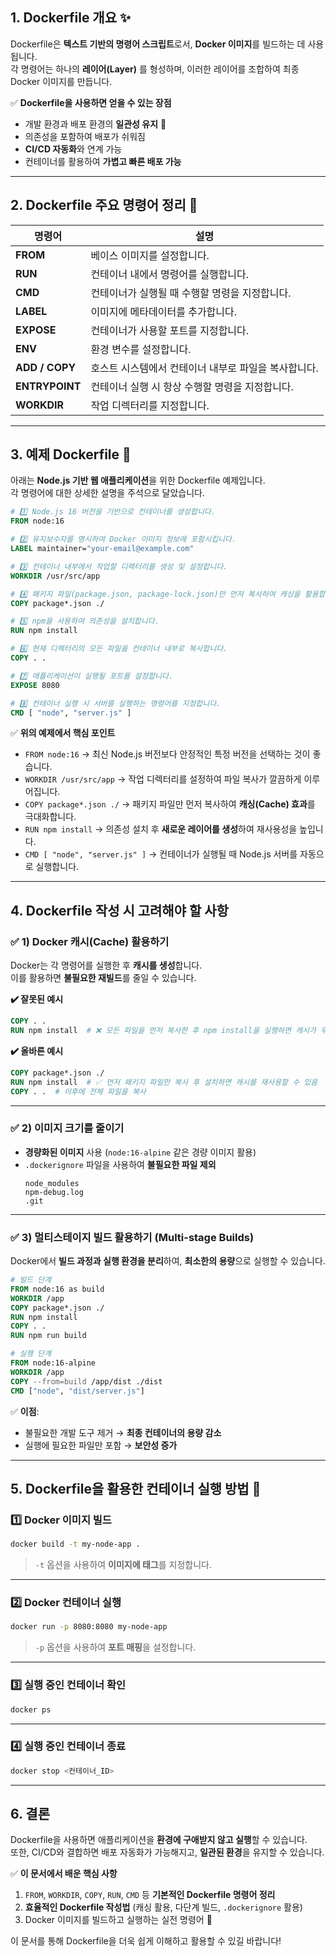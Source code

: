 

## 1. Dockerfile 개요 ✨

Dockerfile은 **텍스트 기반의 명령어 스크립트**로서, **Docker 이미지**를 빌드하는 데 사용됩니다.  
각 명령어는 하나의 **레이어(Layer)** 를 형성하며, 이러한 레이어를 조합하여 최종 Docker 이미지를 만듭니다.

✅ **Dockerfile을 사용하면 얻을 수 있는 장점**
- 개발 환경과 배포 환경의 **일관성 유지** 🚀
- 의존성을 포함하여 배포가 쉬워짐
- **CI/CD 자동화**와 연계 가능
- 컨테이너를 활용하여 **가볍고 빠른 배포 가능**

---

## 2. Dockerfile 주요 명령어 정리 📌

| 명령어 | 설명 |
|--------|------|
| **FROM** | 베이스 이미지를 설정합니다. |
| **RUN** | 컨테이너 내에서 명령어를 실행합니다. |
| **CMD** | 컨테이너가 실행될 때 수행할 명령을 지정합니다. |
| **LABEL** | 이미지에 메타데이터를 추가합니다. |
| **EXPOSE** | 컨테이너가 사용할 포트를 지정합니다. |
| **ENV** | 환경 변수를 설정합니다. |
| **ADD / COPY** | 호스트 시스템에서 컨테이너 내부로 파일을 복사합니다. |
| **ENTRYPOINT** | 컨테이너 실행 시 항상 수행할 명령을 지정합니다. |
| **WORKDIR** | 작업 디렉터리를 지정합니다. |

---

## 3. 예제 Dockerfile 🚀

아래는 **Node.js 기반 웹 애플리케이션**을 위한 Dockerfile 예제입니다.  
각 명령어에 대한 상세한 설명을 주석으로 달았습니다.

```dockerfile
# 1️⃣ Node.js 16 버전을 기반으로 컨테이너를 생성합니다.
FROM node:16

# 2️⃣ 유지보수자를 명시하여 Docker 이미지 정보에 포함시킵니다.
LABEL maintainer="your-email@example.com"

# 3️⃣ 컨테이너 내부에서 작업할 디렉터리를 생성 및 설정합니다.
WORKDIR /usr/src/app

# 4️⃣ 패키지 파일(package.json, package-lock.json)만 먼저 복사하여 캐싱을 활용합니다.
COPY package*.json ./

# 5️⃣ npm을 사용하여 의존성을 설치합니다.
RUN npm install

# 6️⃣ 현재 디렉터리의 모든 파일을 컨테이너 내부로 복사합니다.
COPY . .

# 7️⃣ 애플리케이션이 실행될 포트를 설정합니다.
EXPOSE 8080

# 8️⃣ 컨테이너 실행 시 서버를 실행하는 명령어를 지정합니다.
CMD [ "node", "server.js" ]
```

✅ **위의 예제에서 핵심 포인트**
- `FROM node:16` → 최신 Node.js 버전보다 안정적인 특정 버전을 선택하는 것이 좋습니다.
- `WORKDIR /usr/src/app` → 작업 디렉터리를 설정하여 파일 복사가 깔끔하게 이루어집니다.
- `COPY package*.json ./` → 패키지 파일만 먼저 복사하여 **캐싱(Cache) 효과**를 극대화합니다.
- `RUN npm install` → 의존성 설치 후 **새로운 레이어를 생성**하여 재사용성을 높입니다.
- `CMD [ "node", "server.js" ]` → 컨테이너가 실행될 때 Node.js 서버를 자동으로 실행합니다.

---

## 4. Dockerfile 작성 시 고려해야 할 사항

### ✅ **1) Docker 캐시(Cache) 활용하기**
Docker는 각 명령어를 실행한 후 **캐시를 생성**합니다.  
이를 활용하면 **불필요한 재빌드**를 줄일 수 있습니다.

**✔️ 잘못된 예시**
```dockerfile
COPY . .
RUN npm install  # ❌ 모든 파일을 먼저 복사한 후 npm install을 실행하면 캐시가 무효화됨
```

**✔️ 올바른 예시**
```dockerfile
COPY package*.json ./
RUN npm install  # ✅ 먼저 패키지 파일만 복사 후 설치하면 캐시를 재사용할 수 있음
COPY . .  # 이후에 전체 파일을 복사
```

---

### ✅ **2) 이미지 크기를 줄이기**
- **경량화된 이미지** 사용 (`node:16-alpine` 같은 경량 이미지 활용)
- `.dockerignore` 파일을 사용하여 **불필요한 파일 제외**
  ```
  node_modules
  npm-debug.log
  .git
  ```

---

### ✅ **3) 멀티스테이지 빌드 활용하기 (Multi-stage Builds)**
Docker에서 **빌드 과정과 실행 환경을 분리**하여, **최소한의 용량**으로 실행할 수 있습니다.

```dockerfile
# 빌드 단계
FROM node:16 as build
WORKDIR /app
COPY package*.json ./
RUN npm install
COPY . .
RUN npm run build

# 실행 단계
FROM node:16-alpine
WORKDIR /app
COPY --from=build /app/dist ./dist
CMD ["node", "dist/server.js"]
```
✅ **이점**:
- 불필요한 개발 도구 제거 → **최종 컨테이너의 용량 감소**
- 실행에 필요한 파일만 포함 → **보안성 증가**

---

## 5. Dockerfile을 활용한 컨테이너 실행 방법 🚀

### **1️⃣ Docker 이미지 빌드**
```sh
docker build -t my-node-app .
```
> `-t` 옵션을 사용하여 **이미지에 태그**를 지정합니다.

---

### **2️⃣ Docker 컨테이너 실행**
```sh
docker run -p 8080:8080 my-node-app
```
> `-p` 옵션을 사용하여 **포트 매핑**을 설정합니다.

---

### **3️⃣ 실행 중인 컨테이너 확인**
```sh
docker ps
```

---

### **4️⃣ 실행 중인 컨테이너 종료**
```sh
docker stop <컨테이너_ID>
```

---

## 6. 결론

Dockerfile을 사용하면 애플리케이션을 **환경에 구애받지 않고 실행**할 수 있습니다.  
또한, CI/CD와 결합하면 배포 자동화가 가능해지고, **일관된 환경**을 유지할 수 있습니다.

✅ **이 문서에서 배운 핵심 사항**
1. `FROM`, `WORKDIR`, `COPY`, `RUN`, `CMD` 등 **기본적인 Dockerfile 명령어 정리**
2. **효율적인 Dockerfile 작성법** (캐싱 활용, 다단계 빌드, `.dockerignore` 활용)
3. Docker 이미지를 빌드하고 실행하는 실전 명령어 🚀

이 문서를 통해 Dockerfile을 더욱 쉽게 이해하고 활용할 수 있길 바랍니다!
